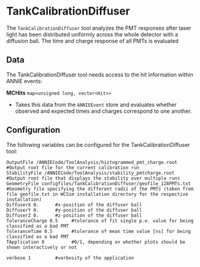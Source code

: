 # TankCalibrationDiffuser

The `TankCalibrationDiffuser` tool analyzes the PMT responses after laser light has been distributed uniformly across the whole detector with a diffusion ball. The time and charge response of all PMTs is evaluated 

## Data

The TankCalibrationDiffuser tool needs access to the hit information within ANNIE events:

**MCHits** `map<unsigned long, vector<Hit>>`
* Takes this data from the `ANNIEEvent` store and evaluates whether observed and expected times and charges correspond to one another.

## Configuration

The following variables can be configured for the TankCalibrationDiffuser tool:

```
OutputFile /ANNIECode/ToolAnalysis/histogrammed_pmt_charge.root #Output root file for the current calibration run
StabilityFile /ANNIECode/ToolAnalysis/stability_pmtcharge.root  #Output root file that displays the stability over multiple runs
GeometryFile configfiles/TankCalibrationDiffuser/geofile_128PMTs.txt    #Geometry file specifying the different radii of the PMTs (taken from file geofile.txt in WCSim installation directory for the respective installation)
DiffuserX 0.      #x-position of the diffuser ball
DiffuserY 0.      #y-position of the diffuser ball
DiffuserZ 0.      #z-position of the diffuser ball
ToleranceCharge 0.5     #tolerance of fit single p.e. value for being classified as a bad PMT
ToleranceTime 0.5       #tolerance of mean time value [ns] for being classified as a bad PMT
TApplication 0          #0/1, depending on whether plots should be shown interactively or not

verbose 1         #verbosity of the application

```
